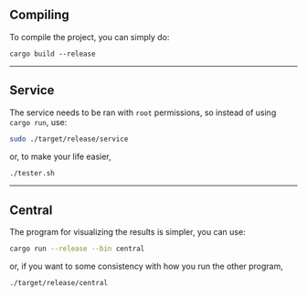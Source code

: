 ## Compiling
To compile the project, you can simply do:
```
cargo build --release
```
---
## Service
The service needs to be ran with `root` permissions, so instead of using
`cargo run`, use:
```sh
sudo ./target/release/service
```
or, to make your life easier,
```sh
./tester.sh
```
---
## Central
The program for visualizing the results is simpler, you can use:
```sh
cargo run --release --bin central
```
or, if you want to some consistency with how you run the other program,
```sh
./target/release/central
```

